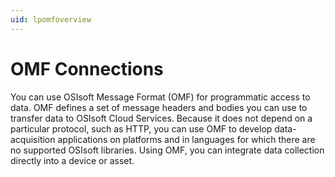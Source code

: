 ```yaml
---
uid: lpomfoverview
---
```


# OMF Connections

You can use OSIsoft Message Format (OMF) for programmatic access to data. OMF defines a set of message headers and bodies you can use to transfer data to OSIsoft Cloud Services. Because it does not depend on a particular protocol, such as HTTP, you can use OMF to develop data-acquisition applications on platforms and in languages for which there are no supported OSIsoft libraries. Using OMF, you can integrate data collection directly into a device or asset.  

<!-- Angela Flores 6/9/21 - This sentence is in direct conflict with the OMF guide: Because it does not depend on a particular protocol, such as HTTP, you can use OMF to develop data-acquisition applications on platforms and in languages for which there are no supported OSIsoft libraries. OMF can use any programming language, but requires an HTTP client. -->